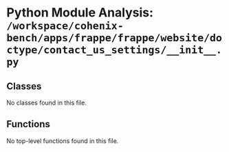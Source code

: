 # Python Module Analysis: `/workspace/cohenix-bench/apps/frappe/frappe/website/doctype/contact_us_settings/__init__.py`

## Classes

No classes found in this file.


## Functions

No top-level functions found in this file.
